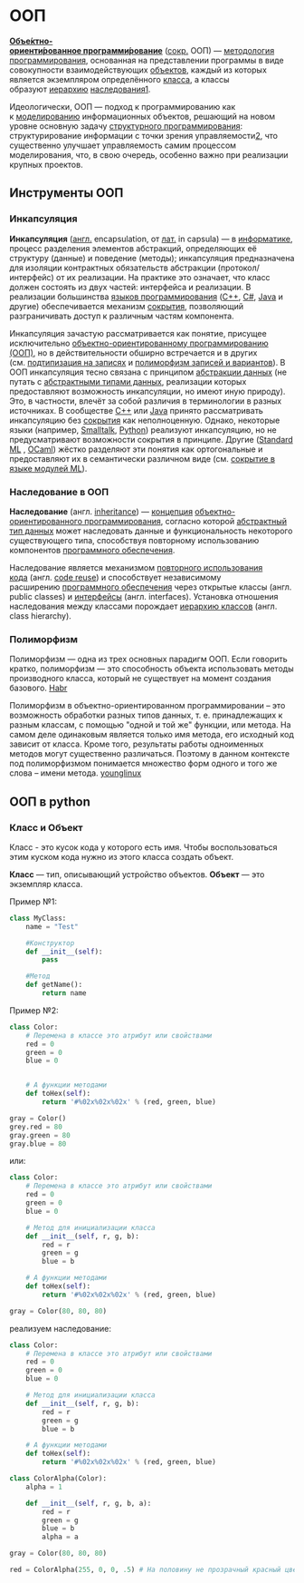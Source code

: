 # ООП 
**[Объе́ктно-ориенти́рованное программи́рование](https://ru.wikipedia.org/wiki/%D0%9F%D1%80%D0%BE%D0%B3%D1%80%D0%B0%D0%BC%D0%BC%D0%B8%D1%80%D0%BE%D0%B2%D0%B0%D0%BD%D0%B8%D0%B5 "Программирование")** ([сокр.](https://ru.wikipedia.org/wiki/%D0%90%D0%B1%D0%B1%D1%80%D0%B5%D0%B2%D0%B8%D0%B0%D1%82%D1%83%D1%80%D0%B0 "Аббревиатура") ООП) — [методология программирования](https://ru.wikipedia.org/wiki/%D0%9C%D0%B5%D1%82%D0%BE%D0%B4%D0%BE%D0%BB%D0%BE%D0%B3%D0%B8%D1%8F_%D0%BF%D1%80%D0%BE%D0%B3%D1%80%D0%B0%D0%BC%D0%BC%D0%B8%D1%80%D0%BE%D0%B2%D0%B0%D0%BD%D0%B8%D1%8F "Методология программирования"), основанная на представлении программы в виде совокупности взаимодействующих [объектов](https://ru.wikipedia.org/wiki/%D0%9E%D0%B1%D1%8A%D0%B5%D0%BA%D1%82_(%D0%BF%D1%80%D0%BE%D0%B3%D1%80%D0%B0%D0%BC%D0%BC%D0%B8%D1%80%D0%BE%D0%B2%D0%B0%D0%BD%D0%B8%D0%B5) "Объект (программирование)"), каждый из которых является экземпляром определённого [класса](https://ru.wikipedia.org/wiki/%D0%9A%D0%BB%D0%B0%D1%81%D1%81_(%D0%BF%D1%80%D0%BE%D0%B3%D1%80%D0%B0%D0%BC%D0%BC%D0%B8%D1%80%D0%BE%D0%B2%D0%B0%D0%BD%D0%B8%D0%B5) "Класс (программирование)"), а классы образуют [иерархию](https://ru.wikipedia.org/wiki/%D0%98%D0%B5%D1%80%D0%B0%D1%80%D1%85%D0%B8%D1%8F "Иерархия") [наследования](https://ru.wikipedia.org/wiki/%D0%9D%D0%B0%D1%81%D0%BB%D0%B5%D0%B4%D0%BE%D0%B2%D0%B0%D0%BD%D0%B8%D0%B5_(%D0%BF%D1%80%D0%BE%D0%B3%D1%80%D0%B0%D0%BC%D0%BC%D0%B8%D1%80%D0%BE%D0%B2%D0%B0%D0%BD%D0%B8%D0%B5) "Наследование (программирование)")[1](https://ru.wikipedia.org/wiki/%D0%9E%D0%B1%D1%8A%D0%B5%D0%BA%D1%82%D0%BD%D0%BE-%D0%BE%D1%80%D0%B8%D0%B5%D0%BD%D1%82%D0%B8%D1%80%D0%BE%D0%B2%D0%B0%D0%BD%D0%BD%D0%BE%D0%B5_%D0%BF%D1%80%D0%BE%D0%B3%D1%80%D0%B0%D0%BC%D0%BC%D0%B8%D1%80%D0%BE%D0%B2%D0%B0%D0%BD%D0%B8%D0%B5#cite_note-_ce7b104dbaa5d933-1).

Идеологически, ООП — подход к программированию как к [моделированию](https://ru.wikipedia.org/wiki/%D0%9C%D0%BE%D0%B4%D0%B5%D0%BB%D0%B8%D1%80%D0%BE%D0%B2%D0%B0%D0%BD%D0%B8%D0%B5 "Моделирование") информационных объектов, решающий на новом уровне основную задачу [структурного программирования](https://ru.wikipedia.org/wiki/%D0%A1%D1%82%D1%80%D1%83%D0%BA%D1%82%D1%83%D1%80%D0%BD%D0%BE%D0%B5_%D0%BF%D1%80%D0%BE%D0%B3%D1%80%D0%B0%D0%BC%D0%BC%D0%B8%D1%80%D0%BE%D0%B2%D0%B0%D0%BD%D0%B8%D0%B5 "Структурное программирование"): структурирование информации с точки зрения управляемости[2](https://ru.wikipedia.org/wiki/%D0%9E%D0%B1%D1%8A%D0%B5%D0%BA%D1%82%D0%BD%D0%BE-%D0%BE%D1%80%D0%B8%D0%B5%D0%BD%D1%82%D0%B8%D1%80%D0%BE%D0%B2%D0%B0%D0%BD%D0%BD%D0%BE%D0%B5_%D0%BF%D1%80%D0%BE%D0%B3%D1%80%D0%B0%D0%BC%D0%BC%D0%B8%D1%80%D0%BE%D0%B2%D0%B0%D0%BD%D0%B8%D0%B5#cite_note-2), что существенно улучшает управляемость самим процессом моделирования, что, в свою очередь, особенно важно при реализации крупных проектов.

## Инструменты ООП
### Инкапсуляция
**Инкапсуляция** ([англ.](https://ru.wikipedia.org/wiki/%D0%90%D0%BD%D0%B3%D0%BB%D0%B8%D0%B9%D1%81%D0%BA%D0%B8%D0%B9_%D1%8F%D0%B7%D1%8B%D0%BA "Английский язык") encapsulation, от [лат.](https://ru.wikipedia.org/wiki/%D0%9B%D0%B0%D1%82%D0%B8%D0%BD%D1%81%D0%BA%D0%B8%D0%B9_%D1%8F%D0%B7%D1%8B%D0%BA "Латинский язык") in capsula) — в [информатике](https://ru.wikipedia.org/wiki/%D0%98%D0%BD%D1%84%D0%BE%D1%80%D0%BC%D0%B0%D1%82%D0%B8%D0%BA%D0%B0 "Информатика"), процесс разделения элементов абстракций, определяющих её структуру (данные) и поведение (методы); инкапсуляция предназначена для изоляции контрактных обязательств абстракции (протокол/интерфейс) от их реализации. На практике это означает, что класс должен состоять из двух частей: интерфейса и реализации. В реализации большинства [языков программирования](https://ru.wikipedia.org/wiki/%D0%AF%D0%B7%D1%8B%D0%BA_%D0%BF%D1%80%D0%BE%D0%B3%D1%80%D0%B0%D0%BC%D0%BC%D0%B8%D1%80%D0%BE%D0%B2%D0%B0%D0%BD%D0%B8%D1%8F "Язык программирования") ([C++](https://ru.wikipedia.org/wiki/C%2B%2B "C++"), [C#](https://ru.wikipedia.org/wiki/C_Sharp "C Sharp"), [Java](https://ru.wikipedia.org/wiki/Java "Java") и другие) обеспечивается механизм [сокрытия](https://ru.wikipedia.org/wiki/%D0%A1%D0%BE%D0%BA%D1%80%D1%8B%D1%82%D0%B8%D0%B5_(%D0%BF%D1%80%D0%BE%D0%B3%D1%80%D0%B0%D0%BC%D0%BC%D0%B8%D1%80%D0%BE%D0%B2%D0%B0%D0%BD%D0%B8%D0%B5) "Сокрытие (программирование)"), позволяющий разграничивать доступ к различным частям компонента.

Инкапсуляция зачастую рассматривается как понятие, присущее исключительно [объектно-ориентированному программированию (ООП)](https://ru.wikipedia.org/wiki/%D0%9E%D0%B1%D1%8A%D0%B5%D0%BA%D1%82%D0%BD%D0%BE-%D0%BE%D1%80%D0%B8%D0%B5%D0%BD%D1%82%D0%B8%D1%80%D0%BE%D0%B2%D0%B0%D0%BD%D0%BD%D0%BE%D0%B5_%D0%BF%D1%80%D0%BE%D0%B3%D1%80%D0%B0%D0%BC%D0%BC%D0%B8%D1%80%D0%BE%D0%B2%D0%B0%D0%BD%D0%B8%D0%B5 "Объектно-ориентированное программирование"), но в действительности обширно встречается и в других (см. [подтипизация на записях](https://ru.wikipedia.org/wiki/%D0%9F%D0%BE%D0%BB%D0%B8%D0%BC%D0%BE%D1%80%D1%84%D0%B8%D0%B7%D0%BC_(%D0%B8%D0%BD%D1%84%D0%BE%D1%80%D0%BC%D0%B0%D1%82%D0%B8%D0%BA%D0%B0)#%D0%9F%D0%BE%D0%B4%D1%82%D0%B8%D0%BF%D0%B8%D0%B7%D0%B0%D1%86%D0%B8%D1%8F_%D0%BD%D0%B0_%D0%B7%D0%B0%D0%BF%D0%B8%D1%81%D1%8F%D1%85 "Полиморфизм (информатика)") и [полиморфизм записей и вариантов](https://ru.wikipedia.org/wiki/%D0%9F%D0%BE%D0%BB%D0%B8%D0%BC%D0%BE%D1%80%D1%84%D0%B8%D0%B7%D0%BC_(%D0%B8%D0%BD%D1%84%D0%BE%D1%80%D0%BC%D0%B0%D1%82%D0%B8%D0%BA%D0%B0)#%D0%9F%D0%BE%D0%BB%D0%B8%D0%BC%D0%BE%D1%80%D1%84%D0%B8%D0%B7%D0%BC_%D0%B7%D0%B0%D0%BF%D0%B8%D1%81%D0%B5%D0%B9_%D0%B8_%D0%B2%D0%B0%D1%80%D0%B8%D0%B0%D0%BD%D1%82%D0%BE%D0%B2 "Полиморфизм (информатика)")). В ООП инкапсуляция тесно связана с принципом [абстракции данных](https://ru.wikipedia.org/wiki/%D0%90%D0%B1%D1%81%D1%82%D1%80%D0%B0%D0%BA%D1%86%D0%B8%D1%8F_%D0%B4%D0%B0%D0%BD%D0%BD%D1%8B%D1%85 "Абстракция данных") (не путать с [абстрактными типами данных](https://ru.wikipedia.org/wiki/%D0%90%D0%B1%D1%81%D1%82%D1%80%D0%B0%D0%BA%D1%82%D0%BD%D1%8B%D0%B9_%D1%82%D0%B8%D0%BF_%D0%B4%D0%B0%D0%BD%D0%BD%D1%8B%D1%85 "Абстрактный тип данных"), реализации которых предоставляют возможность инкапсуляции, но имеют иную природу). Это, в частности, влечёт за собой различия в терминологии в разных источниках. В сообществе [C++](https://ru.wikipedia.org/wiki/C%2B%2B "C++") или [Java](https://ru.wikipedia.org/wiki/Java "Java") принято рассматривать инкапсуляцию без [сокрытия](https://ru.wikipedia.org/wiki/%D0%A1%D0%BE%D0%BA%D1%80%D1%8B%D1%82%D0%B8%D0%B5_(%D0%BF%D1%80%D0%BE%D0%B3%D1%80%D0%B0%D0%BC%D0%BC%D0%B8%D1%80%D0%BE%D0%B2%D0%B0%D0%BD%D0%B8%D0%B5) "Сокрытие (программирование)") как неполноценную. Однако, некоторые языки (например, [Smalltalk](https://ru.wikipedia.org/wiki/Smalltalk "Smalltalk"), [Python](https://ru.wikipedia.org/wiki/Python "Python")) реализуют инкапсуляцию, но не предусматривают возможности сокрытия в принципе. Другие ([Standard ML](https://ru.wikipedia.org/wiki/Standard_ML) , [OCaml](https://ru.wikipedia.org/wiki/OCaml "OCaml")) жёстко разделяют эти понятия как ортогональные и предоставляют их в семантически различном виде (см. [сокрытие в языке модулей ML](https://ru.wikipedia.org/wiki/%D0%AF%D0%B7%D1%8B%D0%BA_%D0%BC%D0%BE%D0%B4%D1%83%D0%BB%D0%B5%D0%B9_ML#%D0%9E%D0%BF%D0%B5%D1%87%D0%B0%D1%82%D1%8B%D0%B2%D0%B0%D0%BD%D0%B8%D0%B5 "Язык модулей ML")).

### Наследование в ООП
**Наследование** (англ. [inheritance](https://en.wikipedia.org/wiki/Inheritance_(object-oriented_programming) "en:Inheritance (object-oriented programming)")) — [концепция](https://ru.wikipedia.org/wiki/%D0%9A%D0%BE%D0%BD%D1%86%D0%B5%D0%BF%D1%86%D0%B8%D1%8F "Концепция") [объектно-ориентированного программирования](https://ru.wikipedia.org/wiki/%D0%9E%D0%B1%D1%8A%D0%B5%D0%BA%D1%82%D0%BD%D0%BE-%D0%BE%D1%80%D0%B8%D0%B5%D0%BD%D1%82%D0%B8%D1%80%D0%BE%D0%B2%D0%B0%D0%BD%D0%BD%D0%BE%D0%B5_%D0%BF%D1%80%D0%BE%D0%B3%D1%80%D0%B0%D0%BC%D0%BC%D0%B8%D1%80%D0%BE%D0%B2%D0%B0%D0%BD%D0%B8%D0%B5 "Объектно-ориентированное программирование"), согласно которой [абстрактный тип данных](https://ru.wikipedia.org/wiki/%D0%90%D0%B1%D1%81%D1%82%D1%80%D0%B0%D0%BA%D1%82%D0%BD%D1%8B%D0%B9_%D1%82%D0%B8%D0%BF_%D0%B4%D0%B0%D0%BD%D0%BD%D1%8B%D1%85 "Абстрактный тип данных") может наследовать данные и функциональность некоторого существующего типа, способствуя повторному использованию компонентов [программного обеспечения](https://ru.wikipedia.org/wiki/%D0%9F%D1%80%D0%BE%D0%B3%D1%80%D0%B0%D0%BC%D0%BC%D0%BD%D0%BE%D0%B5_%D0%BE%D0%B1%D0%B5%D1%81%D0%BF%D0%B5%D1%87%D0%B5%D0%BD%D0%B8%D0%B5 "Программное обеспечение").

Наследование является механизмом [повторного использования кода](https://ru.wikipedia.org/wiki/%D0%9F%D0%BE%D0%B2%D1%82%D0%BE%D1%80%D0%BD%D0%BE%D0%B5_%D0%B8%D1%81%D0%BF%D0%BE%D0%BB%D1%8C%D0%B7%D0%BE%D0%B2%D0%B0%D0%BD%D0%B8%D0%B5_%D0%BA%D0%BE%D0%B4%D0%B0 "Повторное использование кода") (англ. [code reuse](https://ru.wikipedia.org/wiki/Code_reuse "Code reuse")) и способствует независимому расширению [программного обеспечения](https://ru.wikipedia.org/wiki/%D0%9F%D1%80%D0%BE%D0%B3%D1%80%D0%B0%D0%BC%D0%BC%D0%BD%D0%BE%D0%B5_%D0%BE%D0%B1%D0%B5%D1%81%D0%BF%D0%B5%D1%87%D0%B5%D0%BD%D0%B8%D0%B5 "Программное обеспечение") через открытые классы (англ. public classes) и [интерфейсы](https://ru.wikipedia.org/wiki/%D0%98%D0%BD%D1%82%D0%B5%D1%80%D1%84%D0%B5%D0%B9%D1%81_(%D0%9E%D0%9E%D0%9F) "Интерфейс (ООП)") (англ. interfaces). Установка отношения наследования между классами порождает [иерархию классов](https://ru.wikipedia.org/wiki/%D0%98%D0%B5%D1%80%D0%B0%D1%80%D1%85%D0%B8%D1%8F_%D0%BA%D0%BB%D0%B0%D1%81%D1%81%D0%BE%D0%B2 "Иерархия классов") (англ. class hierarchy).

### Полиморфизм
Полиморфизм — одна из трех основных парадигм ООП. Если говорить кратко, полиморфизм — это способность объекта использовать методы производного класса, который не существует на момент создания базового. [Habr](https://habr.com/ru/articles/37576/)

Полиморфизм в объектно-ориентированном программировании – это возможность обработки разных типов данных, т. е. принадлежащих к разным классам, с помощью "одной и той же" функции, или метода. На самом деле одинаковым является только имя метода, его исходный код зависит от класса. Кроме того, результаты работы одноименных методов могут существенно различаться. Поэтому в данном контексте под полиморфизмом понимается множество форм одного и того же слова – имени метода. [younglinux](https://younglinux.info/oopython/polymorphism)

## ООП в python
### Класс и Объект
Класс - это кусок кода у которого есть имя. Чтобы воспользоваться этим куском кода нужно из этого класса создать объект.

**Класс** — тип, описывающий устройство объектов. **Объект** — это экземпляр класса.

Пример №1:
```python
class MyClass:
	name = "Test"

	#Конструктор
	def __init__(self):
		pass

	#Метод
	def getName():
		return name
```

Пример №2:
```python
class Color:
	# Перемена в классе это атрибут или свойствами
	red = 0
	green = 0
	blue = 0


	# А функции методами
	def toHex(self):
		return '#%02x%02x%02x' % (red, green, blue)

gray = Color()
grey.red = 80
gray.green = 80
gray.blue = 80
```

или:
```python
class Color:
	# Перемена в классе это атрибут или свойствами
	red = 0
	green = 0
	blue = 0

	# Метод для инициализации класса
	def __init__(self, r, g, b):
		red = r
		green = g
		blue = b

	# А функции методами
	def toHex(self):
		return '#%02x%02x%02x' % (red, green, blue)

gray = Color(80, 80, 80)
```

реализуем наследование:
```python
class Color:
	# Перемена в классе это атрибут или свойствами
	red = 0
	green = 0
	blue = 0

	# Метод для инициализации класса
	def __init__(self, r, g, b):
		red = r
		green = g
		blue = b

	# А функции методами
	def toHex(self):
		return '#%02x%02x%02x' % (red, green, blue)

class ColorAlpha(Color):
	alpha = 1

	def __init__(self, r, g, b, a):
		red = r
		green = g
		blue = b
		alpha = a 

gray = Color(80, 80, 80)

red = ColorAlpha(255, 0, 0, .5) # На половину не прозрачный красный цвет
```